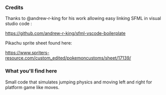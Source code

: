 ### Credits

Thanks to @andrew-r-king for his work allowing easy linking SFML in visual studio code :

https://github.com/andrew-r-king/sfml-vscode-boilerplate


Pikachu sprite sheet found here:

https://www.spriters-resource.com/custom_edited/pokemoncustoms/sheet/17139/

### What you'll find here

Small code that simulates jumping physics and moving left and right for platform game like moves.
